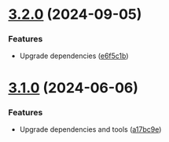 # [3.2.0](https://github.com/andrewscwei/node-super-error/compare/v3.1.0...v3.2.0) (2024-09-05)


### Features

* Upgrade dependencies ([e6f5c1b](https://github.com/andrewscwei/node-super-error/commit/e6f5c1b89e3617f00796d557420b8107223e2e4c))

# [3.1.0](https://github.com/andrewscwei/node-super-error/compare/v3.0.0...v3.1.0) (2024-06-06)


### Features

* Upgrade dependencies and tools ([a17bc9e](https://github.com/andrewscwei/node-super-error/commit/a17bc9e0d54040aa38b60cde8b4f6dd231552938))
